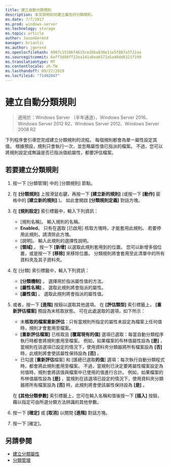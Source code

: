 ```yaml
---
title: 建立自動分類規則
description: 本文說明如何建立屬性的分類規則。
ms.date: 7/7/2017
ms.prod: windows-server
ms.technology: storage
ms.topic: article
author: JasonGerend
manager: brianlic
ms.author: jgerend
ms.openlocfilehash: 8907c15106f4615ce26ba830e11e5f887a3f22aa
ms.sourcegitcommit: 6aff3d88ff22ea141a6ea6572a5ad8dd6321f199
ms.translationtype: MT
ms.contentlocale: zh-TW
ms.lasthandoff: 09/27/2019
ms.locfileid: "71402047"
---
```

# <a name="create-an-automatic-classification-rule"></a>建立自動分類規則

> 適用於：Windows Server （半年通道）、Windows Server 2016、Windows Server 2012 R2、Windows Server 2012、Windows Server 2008 R2

下列程序會引導您完成建立分類規則的流程。 每個規則都會為單一屬性設定其值。 根據預設，規則只會執行一次，並忽略屬性值已指派的檔案。 不過，您可以將規則設定成無論是否已指派值給屬性，都要評估檔案。

## <a name="to-create-a-classification-rule"></a>若要建立分類規則

1.  按一下 [分類管理] 中的 [分類規則] 節點。

2.  在 **\[分類規則\]** 上按滑鼠右鍵，再按一下 **\[建立新的規則\]** (或按一下 **\[動作\]** 窗格中的 **\[建立新的規則\]** )。 如此會開啟 **\[分類規則定義\]** 對話方塊。

3.  在 **\[規則設定\]** 索引標籤中，輸入下列資訊：

    -   [規則名稱]。 輸入規則的名稱。
    -   **Enabled**。 只有在選取 \[已啟用\] 核取方塊時，才能套用此規則。 若要停用此規則，請清除此方塊。
    -   [說明]。 輸入此規則的選擇性說明。
    -   **\[領域\]** 。 按一下 **\[新增\]** 以選取此規則套用到的位置。 您可以新增多個位置，或是按一下 **\[移除\]** 來移除位置。 分類規則將會套用至此清單中的所有資料夾及其子資料夾。

4.  在 [分類] 索引標籤中，輸入下列資訊：

    -   **\[分類機制\]** 。 選擇用於指派屬性值的方法。
    -   **\[屬性名稱\]** 。 選取此規則將會指派的屬性。
    -   **\[屬性值\]** 。 選取此規則將會指派的屬性值。

5.  或者，按一下 **\[進階\]** 按鈕以選取其他選項。 在 **\[評估類型\]** 索引標籤上， **\[重新評估檔案\]** 預設為未核取狀態。 可在此處選取的選項，如下所示：

    -   未**核取的檔案重新評估**：只有當規則所指定的屬性未設定為檔案上任何值時，規則才會套用至檔案。
    -   **\[重新評估檔案\]** 已核取且 **\[覆寫現有的值\]** 選項已選取：每當自動分類程序執行時都會將規則套用至檔案。 例如，如果檔案的布林值屬性設為 **\[是\]** ，當規則在該選項已設定的情況下，使用資料夾分類器將所有檔案設為 **\[否\]** 時，此規則將會使該屬性保持設為 **\[否\]** 。
    -   已勾選 [**重新評估**檔案] 和 [匯總已選取**的值**] 選項：每次執行自動分類程式時，都會將此規則套用至檔案。 不過，當規則已決定要將屬性檔案設定為何值時，規則會將該值與檔案中已使用的值進行合計。 例如，如果檔案的布林值屬性設為 **\[是\]** ，當規則在該選項已設定的情況下，使用資料夾分類器將所有檔案設為 **\[否\]** 時，此規則將會使該屬性保持設為 **\[是\]** 。

    在 **\[其他分類參數\]** 索引標籤上，您可在輸入名稱和值後按一下 **\[插入\]** 按鈕，藉以指定可由所選分類方法辨識的其他參數。

6.  按一下 **\[確定\]** 或 **\[取消\]** 以關閉 **\[進階\]** 對話方塊。

7.  按一下 [確定]。

## <a name="see-also"></a>另請參閱

-   [建立分類屬性](create-classification-property.md)
-   [分類管理](classification-management.md)
